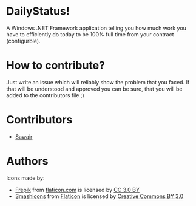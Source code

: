 # DailyStatus!
A Windows .NET Framework application telling you how much work you have to efficiently do today to be 100% full time from your contract (configurble).

# How to contribute?
Just write an issue which will reliably show the problem that you faced. If that will be understood and approved you can be sure, that you will be added to the contributors file ;)


# Contributors
- [Sawair](https://github.com/Sawair)

# Authors
Icons made by:
- [Frepik](http://www.freepik.com) from [flaticon.com](https://www.flaticon.com) is licensed by [CC 3.0 BY](http://creativecommons.org/licenses/by/3.0/)
- [Smashicons](https://www.flaticon.com/authors/smashicons) from [Flaticon](https://www.flaticon.com/) is licensed by [Creative Commons BY 3.0](http://creativecommons.org/licenses/by/3.0/)
